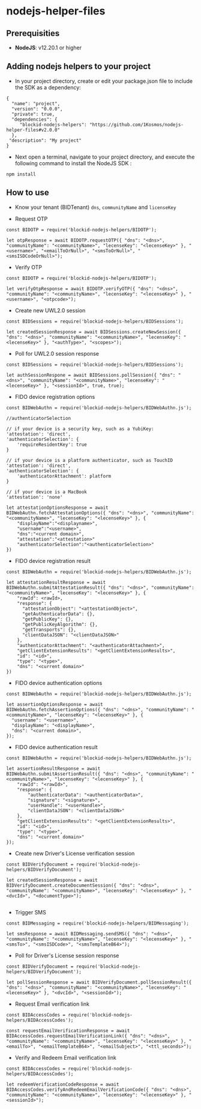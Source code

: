 # nodejs-helper-files

## Prerequisities

-   **NodeJS**: v12.20.1 or higher
## Adding nodejs helpers to your project
- In your project directory, create or edit your package.json file to include the SDK as a dependency:

```
{
  "name": "project",
  "version": "0.0.0",
  "private": true,
  "dependencies": {
     "blockid-nodejs-helpers": "https://github.com/1Kosmos/nodejs-helper-files#v2.0.0"
  },
 "description": "My project"
}
```

- Next open a terminal, navigate to your project directory, and execute the following command to install the NodeJS SDK :

```
npm install
```

## How to use
- Know your tenant (BIDTenant) `dns`, `communityName` and `licenseKey`

- Request OTP
```
const BIDOTP = require('blockid-nodejs-helpers/BIDOTP');

let otpResponse = await BIDOTP.requestOTP({ "dns": "<dns>", "communityName": "<communityName>", "lecenseKey": "<lecenseKey>" }, "<username>", "<emailToOrNull>", "<smsToOrNull>", "<smsISDCodeOrNull>");
```

- Verify OTP
```
const BIDOTP = require('blockid-nodejs-helpers/BIDOTP');

let verifyOtpResponse = await BIDOTP.verifyOTP({ "dns": "<dns>", "communityName": "<communityName>", "lecenseKey": "<lecenseKey>" }, "<username>", "<otpcode>");
```

- Create new UWL2.0 session
```
const BIDSessions = require('blockid-nodejs-helpers/BIDSessions');

let createdSessionResponse = await BIDSessions.createNewSession({ "dns": "<dns>", "communityName": "<communityName>", "lecenseKey": "<lecenseKey>" }, "<authType>", "<scopes>");
```

- Poll for UWL2.0 session response
```
const BIDSessions = require('blockid-nodejs-helpers/BIDSessions');

let authSessionRespone = await BIDSessions.pollSession({ "dns": "<dns>", "communityName": "<communityName>", "lecenseKey": "<lecenseKey>" }, "<sessionId>", true, true);
```

- FIDO device registration options
```
const BIDWebAuthn = require('blockid-nodejs-helpers/BIDWebAuthn.js');

//authenticatorSelection

// if your device is a security key, such as a YubiKey:
'attestation': 'direct',
'authenticatorSelection': {
    'requireResidentKey': true
}

// if your device is a platform authenticator, such as TouchID
'attestation': 'direct',
'authenticatorSelection': {
    'authenticatorAttachment': platform
}

// if your device is a MacBook
'attestation': 'none'

let attestationOptionsResponse = await ​BIDWebAuthn.fetchAttestationOptions({ "dns": "<dns>", "communityName": "<communityName>", "lecenseKey": "<lecenseKey>" }, {
    "displayName":"<displayname>",
    "username":"<username>",
    "dns":"<current domain>",
    "attestation":"<attestation>"
    "authenticatorSelection":"<authenticatorSelection>"
})
```

- FIDO device registration result
```
const BIDWebAuthn = require('blockid-nodejs-helpers/BIDWebAuthn.js');

let attestationResultResponse = await BIDWebAuthn.submitAttestationResult({ "dns": "<dns>", "communityName": "<communityName>", "lecenseKey": "<lecenseKey>" }, {
    "rawId": <rawId>,
    "response": {
      "attestationObject": "<attestationObject>",
      "getAuthenticatorData": {},
      "getPublicKey": {},
      "getPublicKeyAlgorithm": {},
      "getTransports": {},
      "clientDataJSON": "<clientDataJSON>"
    },
    "authenticatorAttachment": "<authenticatorAttachment>",
    "getClientExtensionResults": "<getClientExtensionResults>",
    "id": "<id>",
    "type": "<type>",
    "dns": "<current domain>"
})
```

- FIDO device authentication options
```
const BIDWebAuthn = require('blockid-nodejs-helpers/BIDWebAuthn.js');

let assertionOptionsResponse = await BIDWebAuthn.fetchAssertionOptions({ "dns": "<dns>", "communityName": "<communityName>", "lecenseKey": "<lecenseKey>" }, {
  "username": "<username>",
  "displayName": "<displayName>",
  "dns": "<current domain>",
});

```

- FIDO device authentication result
```
const BIDWebAuthn = require('blockid-nodejs-helpers/BIDWebAuthn.js');

let assertionResultResponse = await BIDWebAuthn.submitAssertionResult({ "dns": "<dns>", "communityName": "<communityName>", "lecenseKey": "<lecenseKey>" }, {
    "rawId": "<rawId>",
    "response": {
        "authenticatorData": "<authenticatorData>",
        "signature": "<signature>",
        "userHandle": "<userHandle>",
        "clientDataJSON": "<clientDataJSON>"
    },
    "getClientExtensionResults": "<getClientExtensionResults>",
    "id": "<id>",
    "type": "<type>",
    "dns": "<current domain>"
});
```

- Create new Driver's License verification session
```
const BIDVerifyDocument = require('blockid-nodejs-helpers/BIDVerifyDocument');

let createdSessionResponse = await BIDVerifyDocument.createDocumentSession({ "dns": "<dns>", "communityName": "<communityName>", "lecenseKey": "<lecenseKey>" }, "<dvcId>", "<documentType>");
    
```

- Trigger SMS 
```
const BIDMessaging = require('blockid-nodejs-helpers/BIDMessaging');

let smsResponse = await BIDMessaging.sendSMS({ "dns": "<dns>", "communityName": "<communityName>", "lecenseKey": "<lecenseKey>" }, "<smsTo>", "<smsISDCode>", "<smsTemplateB64>");
```

- Poll for Driver's License session response
```
const BIDVerifyDocument = require('blockid-nodejs-helpers/BIDVerifyDocument');

let pollSessionResponse = await BIDVerifyDocument.pollSessionResult({ "dns": "<dns>", "communityName": "<communityName>", "lecenseKey": "<lecenseKey>" }, "<dvcId>", "<sessionId>");
```

- Request Email verification link
```
const BIDAccessCodes = require('blockid-nodejs-helpers/BIDAccessCodes');

const requestEmailVerificationResponse = await BIDAccessCodes.requestEmailVerificationLink({ "dns": "<dns>", "communityName": "<communityName>", "lecenseKey": "<lecenseKey>" }, "<emailTo>", "<emailTemplateB64>", "<emailSubject>", "<ttl_seconds>");
```

- Verify and Redeem Email verification link
```
const BIDAccessCodes = require('blockid-nodejs-helpers/BIDAccessCodes');

let redeemVerificationCodeResponse = await BIDAccessCodes.verifyAndRedeemEmailVerificationCode({ "dns": "<dns>", "communityName": "<communityName>", "lecenseKey": "<lecenseKey>" }, "<sessionId>");
```
